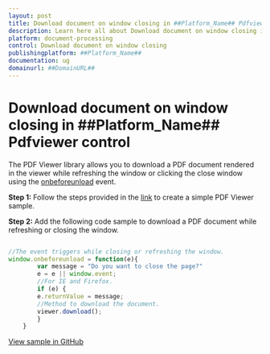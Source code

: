 ```yaml
---
layout: post
title: Download document on window closing in ##Platform_Name## Pdfviewer control | Syncfusion
description: Learn here all about Download document on window closing in Syncfusion ##Platform_Name## Pdfviewer control of Syncfusion Essential JS 2 and more.
platform: document-processing
control: Download document on window closing
publishingplatform: ##Platform_Name##
documentation: ug
domainurl: ##DomainURL##
---
```


# Download document on window closing in ##Platform_Name## Pdfviewer control

The PDF Viewer library allows you to download a PDF document rendered in the viewer while refreshing the window or clicking the close window using the [onbeforeunload](https://helpej2.syncfusion.com/documentation/api/pdfviewer/#unload) event.

**Step 1:** Follow the steps provided in the [link](https://help.syncfusion.com/document-processing/pdf/pdf-viewer/javascript-es6/getting-started/) to create a simple PDF Viewer sample.

**Step 2:** Add the following code sample to download a PDF document while refreshing or closing the window.

```ts

//The event triggers while closing or refreshing the window.
window.onbeforeunload = function(e){
        var message = "Do you want to close the page?"
        e = e || window.event;
        //For IE and Firefox.
        if (e) {
        e.returnValue = message;
        //Method to download the document.
        viewer.download();
        }
    }

```

[View sample in GitHub](https://github.com/SyncfusionExamples/javascript-pdf-viewer-examples/tree/master/Download/Download%20the%20pdf%20document%20before%20closing%20window%20or%20refresh)